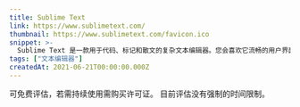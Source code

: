 ```yaml
---
title: Sublime Text
link: https://www.sublimetext.com/
thumbnail: https://www.sublimetext.com/favicon.ico
snippet: >-
  Sublime Text 是一款用于代码、标记和散文的复杂文本编辑器。您会喜欢它流畅的用户界面、非凡的功能和惊人的性能。
tags: ["文本编辑器"]
createdAt: 2021-06-21T00:00:00.000Z
---
```

可免费评估，若需持续使用需购买许可证。
目前评估没有强制的时间限制。
